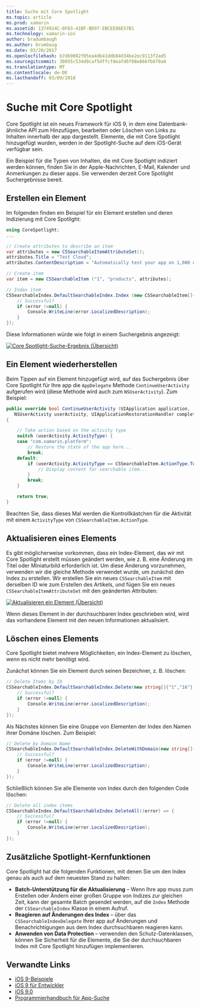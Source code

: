 ```yaml
---
title: Suche mit Core Spotlight
ms.topic: article
ms.prod: xamarin
ms.assetid: 1374914C-0F63-41BF-BD97-EBCEE86E57B1
ms.technology: xamarin-ios
author: bradumbaugh
ms.author: brumbaug
ms.date: 03/20/2017
ms.openlocfilehash: b7db9082f05ea4db41ddb84d34be2ec9113f2ad5
ms.sourcegitcommit: 30055c534d9caf5dffcfdeafd6f08e666fb870a8
ms.translationtype: MT
ms.contentlocale: de-DE
ms.lasthandoff: 03/09/2018
---
```

# <a name="search-with-core-spotlight"></a>Suche mit Core Spotlight

Core Spotlight ist ein neues Framework für iOS 9, in dem eine Datenbank-ähnliche API zum Hinzufügen, bearbeiten oder Löschen von Links zu Inhalten innerhalb der app dargestellt. Elemente, die mit Core Spotlight hinzugefügt wurden, werden in der Spotlight-Suche auf dem iOS-Gerät verfügbar sein.

Ein Beispiel für die Typen von Inhalten, die mit Core Spotlight indiziert werden können, finden Sie in der Apple-Nachrichten, E-Mail, Kalender und Anmerkungen zu dieser apps. Sie verwenden derzeit Core Spotlight Suchergebnisse bereit.

## <a name="creating-an-item"></a>Erstellen ein Element

Im folgenden finden ein Beispiel für ein Element erstellen und deren Indizierung mit Core Spotlight:

```csharp
using CoreSpotlight;
...

// Create attributes to describe an item
var attributes = new CSSearchableItemAttributeSet();
attributes.Title = "Test Cloud";
attributes.ContentDescription = "Automatically test your app on 1,000 devices in the cloud.";

// Create item
var item = new CSSearchableItem ("1", "products", attributes);

// Index item
CSSearchableIndex.DefaultSearchableIndex.Index (new CSSearchableItem[]{ item }, (error) => {
    // Successful?
    if (error !=null) {
        Console.WriteLine(error.LocalizedDescription);
    }
});
```

Diese Informationen würde wie folgt in einem Suchergebnis angezeigt:

[![](corespotlight-images/corespotlight01.png "Core Spotlight-Suche-Ergebnis (Übersicht)")](corespotlight-images/corespotlight01.png#lightbox)

## <a name="restoring-an-item"></a>Ein Element wiederherstellen

Beim Tippen auf ein Element hinzugefügt wird, auf das Suchergebnis über Core Spotlight für Ihre app die `AppDelegate` Methode `ContinueUserActivity` aufgerufen wird (diese Methode wird auch zum `NSUserActivity`). Zum Beispiel:

```csharp
public override bool ContinueUserActivity (UIApplication application,
   NSUserActivity userActivity, UIApplicationRestorationHandler completionHandler)
{

    // Take action based on the activity type
    switch (userActivity.ActivityType) {
    case "com.xamarin.platform":
        // Restore the state of the app here...
        break;
    default:
        if (userActivity.ActivityType == CSSearchableItem.ActionType.ToString ()) {
            // Display content for searchable item...
        }
        break;
    }

    return true;
}
```

Beachten Sie, dass dieses Mal werden die Kontrollkästchen für die Aktivität mit einem `ActivityType` von `CSSearchableItem.ActionType`.

## <a name="updating-an-item"></a>Aktualisieren eines Elements

Es gibt möglicherweise vorkommen, dass ein Index-Element, das wir mit Core Spotlight erstellt müssen geändert werden, wie z. B. eine Änderung im Titel oder Miniaturbild erforderlich ist. Um diese Änderung vorzunehmen, verwenden wir die gleiche Methode verwendet wurde, um zunächst den Index zu erstellen.
Wir erstellen Sie ein neues `CSSearchableItem` mit derselben ID wie zum Erstellen des Artikels, und fügen Sie ein neues `CSSearchableItemAttributeSet` mit den geänderten Attributen:

[![](corespotlight-images/corespotlight02.png "Aktualisieren ein Element (Übersicht)")](corespotlight-images/corespotlight02.png#lightbox)

Wenn dieses Element in der durchsuchbaren Index geschrieben wird, wird das vorhandene Element mit den neuen Informationen aktualisiert.

## <a name="deleting-an-item"></a>Löschen eines Elements

Core Spotlight bietet mehrere Möglichkeiten, ein Index-Element zu löschen, wenn es nicht mehr benötigt wird.

Zunächst können Sie ein Element durch seinen Bezeichner, z. B. löschen:

```csharp
// Delete Items by ID
CSSearchableIndex.DefaultSearchableIndex.Delete(new string[]{"1","16"},(error) => {
    // Successful?
    if (error !=null) {
        Console.WriteLine(error.LocalizedDescription);
    }
});
```

Als Nächstes können Sie eine Gruppe von Elementen der Index den Namen ihrer Domäne löschen. Zum Beispiel:

```csharp
// Delete by Domain Name
CSSearchableIndex.DefaultSearchableIndex.DeleteWithDomain(new string[]{"domain-name"},(error) => {
    // Successful?
    if (error !=null) {
        Console.WriteLine(error.LocalizedDescription);
    }
});
```

Schließlich können Sie alle Elemente von Index durch den folgenden Code löschen:

```csharp
// Delete all index items
CSSearchableIndex.DefaultSearchableIndex.DeleteAll((error) => {
    // Successful?
    if (error !=null) {
        Console.WriteLine(error.LocalizedDescription);
    }
});
```
## <a name="additional-core-spotlight-features"></a>Zusätzliche Spotlight-Kernfunktionen

Core Spotlight hat die folgenden Funktionen, mit denen Sie um den Index genau als auch auf dem neuesten Stand zu halten:

- **Batch-Unterstützung für die Aktualisierung** – Wenn Ihre app muss zum Erstellen oder Ändern einer großen Gruppe von Indizes zur gleichen Zeit, kann der gesamte Batch gesendet werden, auf die `Index` Methode der `CSSearchableIndex` Klasse in einem Aufruf.
- **Reagieren auf Änderungen des Index** – über das `CSSearchableIndexDelegate` Ihrer app auf Änderungen und Benachrichtigungen aus dem Index durchsuchbaren reagieren kann.
- **Anwenden von Data Protection** – verwenden den Schutz-Datenklassen, können Sie Sicherheit für die Elemente, die Sie der durchsuchbaren Index mit Core Spotlight hinzufügen implementieren.



## <a name="related-links"></a>Verwandte Links

- [iOS 9-Beispiele](https://developer.xamarin.com/samples/ios/iOS9/)
- [iOS 9 für Entwickler](https://developer.apple.com/ios/pre-release/)
- [iOS 9.0](https://developer.apple.com/library/prerelease/ios/releasenotes/General/WhatsNewIniOS/Articles/iOS9.html)
- [Programmierhandbuch für App-Suche](https://developer.apple.com/library/prerelease/ios/documentation/General/Conceptual/AppSearch/index.html#//apple_ref/doc/uid/TP40016308)

